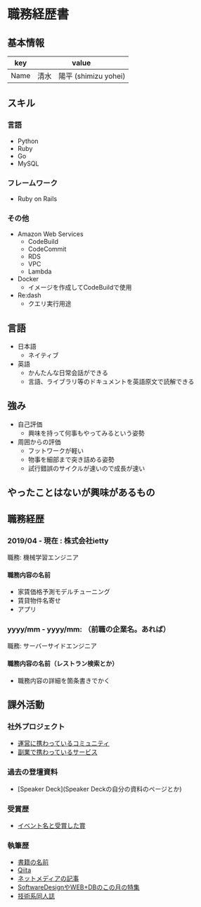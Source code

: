 # 職務経歴書

## 基本情報

|key|value|
|---|-----|
|Name|清水　陽平 (shimizu yohei)|

## スキル
### 言語
- Python
- Ruby
- Go
- MySQL

### フレームワーク

- Ruby on Rails

### その他

- Amazon Web Services
    - CodeBuild
    - CodeCommit
    - RDS
    - VPC
    - Lambda
- Docker
    - イメージを作成してCodeBuildで使用
- Re:dash
    - クエリ実行用途

## 言語

- 日本語
  - ネイティブ
- 英語
  - かんたんな日常会話ができる
  - 言語、ライブラリ等のドキュメントを英語原文で読解できる

## 強み

- 自己評価
    - 興味を持って何事もやってみるという姿勢
- 周囲からの評価
    - フットワークが軽い
    - 物事を細部まで突き詰める姿勢
    - 試行錯誤のサイクルが速いので成長が速い

## やったことはないが興味があるもの

## 職務経歴

### 2019/04 - 現在 : 株式会社ietty

職務: 機械学習エンジニア

#### 職務内容の名前

- 家賃価格予測モデルチューニング
- 賃貸物件名寄せ
- アプリ

### yyyy/mm - yyyy/mm: （前職の企業名。あれば）

職務: サーバーサイドエンジニア

#### 職務内容の名前（レストラン検索とか）

- 職務内容の詳細を箇条書きでかく

## 課外活動

### 社外プロジェクト
* [運営に携わっているコミュニティ](そのコミュニティのconnpassやカンファレンスページのリンクとか)
* [副業で携わっているサービス](そのサービスのランディングページのリンクとか)

### 過去の登壇資料
* [Speaker Deck](Speaker Deckの自分の資料のページとか)

### 受賞歴
* [イベント名と受賞した賞](イベントのランディングページのリンクや、結果がわかる記事など)

### 執筆歴
* [書籍の名前](Amazonのリンクとか)
* [Qiita](Qiitaの自分のプロフィールのリンクとか)
* [ネットメディアの記事](記事のリンクとか)
* [SoftwareDesignやWEB+DBのこの月の特集](その月のアーカイブのリンクとか)
* [技術系同人誌](boothのリンクとか自分のサイトの紹介リンクとか)

